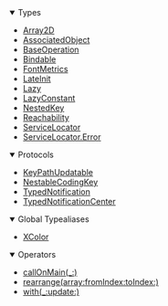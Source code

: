 <details open>
<summary>Types</summary>

  - [Array2D](Array2D)
  - [AssociatedObject](AssociatedObject)
  - [BaseOperation](BaseOperation)
  - [Bindable](Bindable)
  - [FontMetrics](FontMetrics)
  - [LateInit](LateInit)
  - [Lazy](Lazy)
  - [LazyConstant](LazyConstant)
  - [NestedKey](NestedKey)
  - [Reachability](Reachability)
  - [ServiceLocator](ServiceLocator)
  - [ServiceLocator.Error](ServiceLocator_Error)

</details>

<details open>
<summary>Protocols</summary>

  - [KeyPathUpdatable](KeyPathUpdatable)
  - [NestableCodingKey](NestableCodingKey)
  - [TypedNotification](TypedNotification)
  - [TypedNotificationCenter](TypedNotificationCenter)

</details>

<details open>
<summary>Global Typealiases</summary>

  - [XColor](XColor)

</details>

<details open>
<summary>Operators</summary>

  - [callOnMain(\_:)](callOnMain\(_:\))
  - [rearrange(array:fromIndex:toIndex:)](rearrange\(array:fromIndex:toIndex:\))
  - [with(\_:update:)](with\(_:update:\))

</details>
